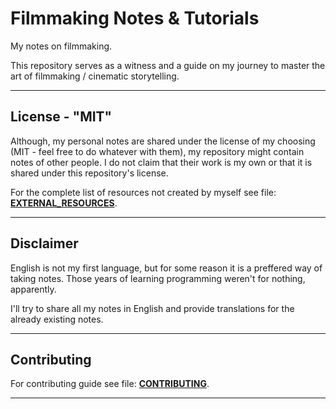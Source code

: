 # Filmmaking Notes & Tutorials

My notes on filmmaking.

This repository serves as a witness and a guide on my journey to master the art of filmmaking / cinematic storytelling.

---

## License - "MIT"

Although, my personal notes are shared under the license of my choosing (MIT - feel free to do whatever with them), my repository might contain notes of other people. I do not claim that their work is my own or that it is shared under this repository's license.

For the complete list of resources not created by myself see file: [**EXTERNAL_RESOURCES**](EXTERNAL_RESOURCES.md).

---

## Disclaimer

English is not my first language, but for some reason it is a preffered way of taking notes. Those years of learning programming weren't for nothing, apparently.

I'll try to share all my notes in English and provide translations for the already existing notes.

---

## Contributing

For contributing guide see file: [**CONTRIBUTING**](CONTRIBUTING.md).

---

